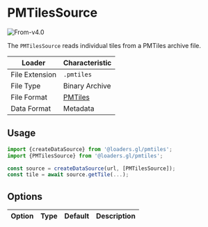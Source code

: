 # PMTilesSource

<p class="badges">
  <img src="https://img.shields.io/badge/From-v4.0-blue.svg?style=flat-square" alt="From-v4.0" />
</p>

The `PMTilesSource` reads individual tiles from a PMTiles archive file.

| Loader         | Characteristic                                   |
| -------------- | ------------------------------------------------ |
| File Extension | `.pmtiles`                                       |
| File Type      | Binary Archive                                   |
| File Format    | [PMTiles](/docs/modules/pmtiles/formats/pmtiles) |
| Data Format    | Metadata                                         |

## Usage

```typescript
import {createDataSource} from '@loaders.gl/pmtiles';
import {PMTilesSource} from '@loaders.gl/pmtiles';

const source = createDataSource(url, [PMTilesSource]);
const tile = await source.getTile(...);
```

## Options

| Option | Type | Default | Description |
| ------ | ---- | ------- | ----------- |
